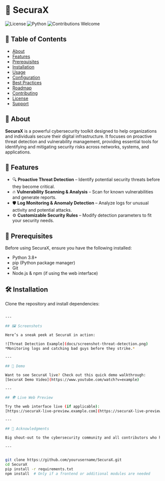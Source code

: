 # 🔐 SecuraX

![License](https://img.shields.io/badge/license-MIT-blue.svg)
![Python](https://img.shields.io/badge/python-3.8%2B-green.svg)
![Contributions Welcome](https://img.shields.io/badge/contributions-welcome-brightgreen.svg)

## 📖 Table of Contents

- [About](#about)
- [Features](#features)
- [Prerequisites](#prerequisites)
- [Installation](#installation)
- [Usage](#usage)
- [Configuration](#configuration)
- [Best Practices](#best-practices)
- [Roadmap](#roadmap)
- [Contributing](#contributing)
- [License](#license)
- [Support](#support)

## 🔷 About

**SecuraX** is a powerful cybersecurity toolkit designed to help organizations and individuals secure their digital infrastructure. It focuses on proactive threat detection and vulnerability management, providing essential tools for identifying and mitigating security risks across networks, systems, and applications.

## 🚀 Features

- 🔍 **Proactive Threat Detection** – Identify potential security threats before they become critical.
- 🔥 **Vulnerability Scanning & Analysis** – Scan for known vulnerabilities and generate reports.
- 🛡 **Log Monitoring & Anomaly Detection** – Analyze logs for unusual activity and potential attacks.
- ⚙ **Customizable Security Rules** – Modify detection parameters to fit your security needs.

## 📌 Prerequisites

Before using SecuraX, ensure you have the following installed:

- Python 3.8+
- pip (Python package manager)
- Git
- Node.js & npm (if using the web interface)

## 🛠 Installation

Clone the repository and install dependencies:

```bash

---

## 🖼 Screenshots

Here’s a sneak peek at SecuraX in action:

![Threat Detection Example](docs/screenshot-threat-detection.png)  
*Monitoring logs and catching bad guys before they strike.*

---

## 🎥 Demo

Want to see SecuraX live? Check out this quick demo walkthrough:  
[SecuraX Demo Video](https://www.youtube.com/watch?v=example)  

---

## 🌍 Live Web Preview

Try the web interface live (if applicable):  
[https://securaX-live-preview.example.com](https://securaX-live-preview.example.com)  

---

## 🙌 Acknowledgments

Big shout-out to the cybersecurity community and all contributors who help keep the digital world safe — including you!

---


git clone https://github.com/yourusername/SecuraX.git
cd SecuraX
pip install -r requirements.txt
npm install  # Only if a frontend or additional modules are needed
